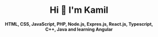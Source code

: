 <h1 align="center">Hi 👋 I'm Kamil</h1>
<h4 align="center">HTML, CSS, JavaScript, PHP, Node.js, Expres.js, React.js, Typescript, C++, Java and learning Angular</h4>
